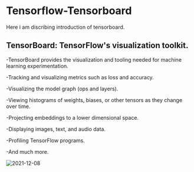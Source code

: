 # Tensorflow-Tensorboard
Here i am discribing introduction of tensorboard.
## TensorBoard: TensorFlow's visualization toolkit.


-TensorBoard provides the visualization and tooling needed for machine learning experimentation.

-Tracking and visualizing metrics such as loss and accuracy.

-Visualizing the model graph (ops and layers).

-Viewing histograms of weights, biases, or other tensors as they change over time.

-Projecting embeddings to a lower dimensional space.

-Displaying images, text, and audio data.

-Profiling TensorFlow programs.

-And much more.

![2021-12-08](https://user-images.githubusercontent.com/83010684/145150514-ec907496-1d00-4c77-9507-00bfd595a75d.png)


